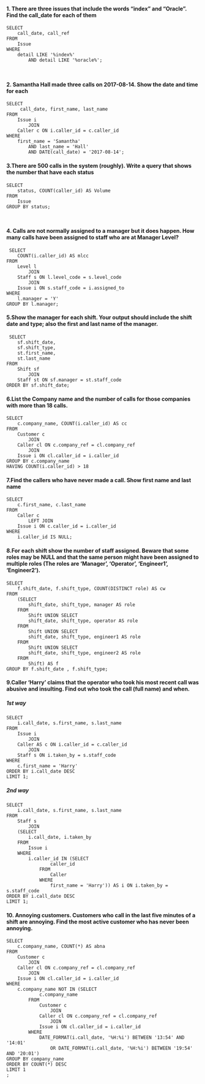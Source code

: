 <!DOCTYPE html>
<html>

<head>
  <meta charset="utf-8">
  <meta name="viewport" content="width=device-width, initial-scale=1.0">
  <title>Welcome file</title>
  <link rel="stylesheet" href="https://stackedit.io/style.css" />
</head>

<body class="stackedit">
  <div class="stackedit__html"><h4 id="there-are-three-issues-that-include-the-words-index-and-oracle.-find-the-call_date-for-each-of-them">1. There are three issues that include the words “index” and “Oracle”. Find the call_date for each of them</h4>
<pre class=" language-sql"><code class="prism  language-sql"><span class="token keyword">SELECT</span> 
    call_date<span class="token punctuation">,</span> call_ref
<span class="token keyword">FROM</span>
    Issue
<span class="token keyword">WHERE</span>
    detail <span class="token operator">LIKE</span> <span class="token string">'%index%'</span>
        <span class="token operator">AND</span> detail <span class="token operator">LIKE</span> <span class="token string">'%oracle%'</span><span class="token punctuation">;</span>
        
</code></pre>
<h4 id="samantha-hall-made-three-calls-on-2017-08-14.-show-the-date-and-time-for-each">2. Samantha Hall made three calls on 2017-08-14. Show the date and time for each</h4>
<pre class=" language-sql"><code class="prism  language-sql"><span class="token keyword">SELECT</span> 
     call_date<span class="token punctuation">,</span> first_name<span class="token punctuation">,</span> last_name
<span class="token keyword">FROM</span>
    Issue i
        <span class="token keyword">JOIN</span>
    Caller <span class="token number">c</span> <span class="token keyword">ON</span> i<span class="token punctuation">.</span>caller_id <span class="token operator">=</span> <span class="token number">c</span><span class="token punctuation">.</span>caller_id
<span class="token keyword">WHERE</span>
    first_name <span class="token operator">=</span> <span class="token string">'Samantha'</span>
        <span class="token operator">AND</span> last_name <span class="token operator">=</span> <span class="token string">'Hall'</span>
        <span class="token operator">AND</span> <span class="token keyword">DATE</span><span class="token punctuation">(</span>call_date<span class="token punctuation">)</span> <span class="token operator">=</span> <span class="token string">'2017-08-14'</span><span class="token punctuation">;</span>
</code></pre>
<h4 id="there-are-500-calls-in-the-system-roughly.-write-a-query-that-shows-the-number-that-have-each-status">3.There are 500 calls in the system (roughly). Write a query that shows the number that have each status</h4>
<pre class=" language-sql"><code class="prism  language-sql"><span class="token keyword">SELECT</span> 
    <span class="token keyword">status</span><span class="token punctuation">,</span> <span class="token function">COUNT</span><span class="token punctuation">(</span>caller_id<span class="token punctuation">)</span> <span class="token keyword">AS</span> Volume
<span class="token keyword">FROM</span>
    Issue 
<span class="token keyword">GROUP</span> <span class="token keyword">BY</span> <span class="token keyword">status</span><span class="token punctuation">;</span>
 
</code></pre>
<h4 id="calls-are-not-normally-assigned-to-a-manager-but-it-does-happen.-how-many-calls-have-been-assigned-to-staff-who-are-at-manager-level">4. Calls are not normally assigned to a manager but it does happen. How many calls have been assigned to staff who are at Manager Level?</h4>
<pre class=" language-sql"><code class="prism  language-sql"> <span class="token keyword">SELECT</span> 
    <span class="token function">COUNT</span><span class="token punctuation">(</span>i<span class="token punctuation">.</span>caller_id<span class="token punctuation">)</span> <span class="token keyword">AS</span> mlcc
<span class="token keyword">FROM</span>
    Level l
        <span class="token keyword">JOIN</span>
    Staff s <span class="token keyword">ON</span> l<span class="token punctuation">.</span>level_code <span class="token operator">=</span> s<span class="token punctuation">.</span>level_code
        <span class="token keyword">JOIN</span>
    Issue i <span class="token keyword">ON</span> s<span class="token punctuation">.</span>staff_code <span class="token operator">=</span> i<span class="token punctuation">.</span>assigned_to
<span class="token keyword">WHERE</span>
    l<span class="token punctuation">.</span>manager <span class="token operator">=</span> <span class="token string">'Y'</span>
<span class="token keyword">GROUP</span> <span class="token keyword">BY</span> l<span class="token punctuation">.</span>manager<span class="token punctuation">;</span>
</code></pre>
<h4 id="show-the-manager-for-each-shift.-your-output-should-include-the-shift-date-and-type-also-the-first-and-last-name-of-the-manager.">5.Show the manager for each shift. Your output should include the shift date and type; also the first and last name of the manager.</h4>
<pre class=" language-sql"><code class="prism  language-sql"> <span class="token keyword">SELECT</span> 
    sf<span class="token punctuation">.</span>shift_date<span class="token punctuation">,</span>
    sf<span class="token punctuation">.</span>shift_type<span class="token punctuation">,</span>
    st<span class="token punctuation">.</span>first_name<span class="token punctuation">,</span>
    st<span class="token punctuation">.</span>last_name
<span class="token keyword">FROM</span>
    Shift sf
        <span class="token keyword">JOIN</span>
    Staff st <span class="token keyword">ON</span> sf<span class="token punctuation">.</span>manager <span class="token operator">=</span> st<span class="token punctuation">.</span>staff_code
<span class="token keyword">ORDER</span> <span class="token keyword">BY</span> sf<span class="token punctuation">.</span>shift_date<span class="token punctuation">;</span>
</code></pre>
<h4 id="list-the-company-name-and-the-number-of-calls-for-those-companies-with-more-than-18-calls.">6.List the Company name and the number of calls for those companies with more than 18 calls.</h4>
<pre class=" language-sql"><code class="prism  language-sql"><span class="token keyword">SELECT</span> 
    <span class="token number">c</span><span class="token punctuation">.</span>company_name<span class="token punctuation">,</span> <span class="token function">COUNT</span><span class="token punctuation">(</span>i<span class="token punctuation">.</span>caller_id<span class="token punctuation">)</span> <span class="token keyword">AS</span> <span class="token number">cc</span>
<span class="token keyword">FROM</span>
    Customer <span class="token number">c</span>
        <span class="token keyword">JOIN</span>
    Caller cl <span class="token keyword">ON</span> <span class="token number">c</span><span class="token punctuation">.</span>company_ref <span class="token operator">=</span> cl<span class="token punctuation">.</span>company_ref
        <span class="token keyword">JOIN</span>
    Issue i <span class="token keyword">ON</span> cl<span class="token punctuation">.</span>caller_id <span class="token operator">=</span> i<span class="token punctuation">.</span>caller_id
<span class="token keyword">GROUP</span> <span class="token keyword">BY</span> <span class="token number">c</span><span class="token punctuation">.</span>company_name
<span class="token keyword">HAVING</span> <span class="token function">COUNT</span><span class="token punctuation">(</span>i<span class="token punctuation">.</span>caller_id<span class="token punctuation">)</span> <span class="token operator">&gt;</span> <span class="token number">18</span>
</code></pre>
<h4 id="find-the-callers-who-have-never-made-a-call.-show-first-name-and-last-name">7.Find the callers who have never made a call. Show first name and last name</h4>
<pre class=" language-sql"><code class="prism  language-sql"><span class="token keyword">SELECT</span> 
    <span class="token number">c</span><span class="token punctuation">.</span>first_name<span class="token punctuation">,</span> <span class="token number">c</span><span class="token punctuation">.</span>last_name
<span class="token keyword">FROM</span>
    Caller <span class="token number">c</span>
        <span class="token keyword">LEFT</span> <span class="token keyword">JOIN</span>
    Issue i <span class="token keyword">ON</span> <span class="token number">c</span><span class="token punctuation">.</span>caller_id <span class="token operator">=</span> i<span class="token punctuation">.</span>caller_id
<span class="token keyword">WHERE</span>
    i<span class="token punctuation">.</span>caller_id <span class="token operator">IS</span> <span class="token boolean">NULL</span><span class="token punctuation">;</span>
</code></pre>
<h4 id="for-each-shift-show-the-number-of-staff-assigned.-beware-that-some-roles-may-be-null-and-that-the-same-person-might-have-been-assigned-to-multiple-roles-the-roles-are-manager-operator-engineer1-engineer2.">8.For each shift show the number of staff assigned. Beware that some roles may be NULL and that the same person might have been assigned to multiple roles (The roles are ‘Manager’, ‘Operator’, ‘Engineer1’, ‘Engineer2’).</h4>
<pre class=" language-sql"><code class="prism  language-sql"><span class="token keyword">SELECT</span> 
    <span class="token number">f</span><span class="token punctuation">.</span>shift_date<span class="token punctuation">,</span> <span class="token number">f</span><span class="token punctuation">.</span>shift_type<span class="token punctuation">,</span> <span class="token function">COUNT</span><span class="token punctuation">(</span><span class="token keyword">DISTINCT</span> role<span class="token punctuation">)</span> <span class="token keyword">AS</span> cw
<span class="token keyword">FROM</span>
    <span class="token punctuation">(</span><span class="token keyword">SELECT</span> 
        shift_date<span class="token punctuation">,</span> shift_type<span class="token punctuation">,</span> manager <span class="token keyword">AS</span> role
    <span class="token keyword">FROM</span>
        Shift <span class="token keyword">UNION</span> <span class="token keyword">SELECT</span> 
        shift_date<span class="token punctuation">,</span> shift_type<span class="token punctuation">,</span> operator <span class="token keyword">AS</span> role
    <span class="token keyword">FROM</span>
        Shift <span class="token keyword">UNION</span> <span class="token keyword">SELECT</span> 
        shift_date<span class="token punctuation">,</span> shift_type<span class="token punctuation">,</span> engineer1 <span class="token keyword">AS</span> role
    <span class="token keyword">FROM</span>
        Shift <span class="token keyword">UNION</span> <span class="token keyword">SELECT</span> 
        shift_date<span class="token punctuation">,</span> shift_type<span class="token punctuation">,</span> engineer2 <span class="token keyword">AS</span> role
    <span class="token keyword">FROM</span>
        Shift<span class="token punctuation">)</span> <span class="token keyword">AS</span> <span class="token number">f</span>
<span class="token keyword">GROUP</span> <span class="token keyword">BY</span> <span class="token number">f</span><span class="token punctuation">.</span>shift_date <span class="token punctuation">,</span> <span class="token number">f</span><span class="token punctuation">.</span>shift_type<span class="token punctuation">;</span>
</code></pre>
<h4 id="caller-harry-claims-that-the-operator-who-took-his-most-recent-call-was-abusive-and-insulting.-find-out-who-took-the-call-full-name-and-when.">9.Caller ‘Harry’ claims that the operator who took his most recent call was abusive and insulting. Find out who took the call (full name) and when.</h4>
<h5 id="st-way">1st way</h5>
<pre class=" language-sql"><code class="prism  language-sql"><span class="token keyword">SELECT</span> 
    i<span class="token punctuation">.</span>call_date<span class="token punctuation">,</span> s<span class="token punctuation">.</span>first_name<span class="token punctuation">,</span> s<span class="token punctuation">.</span>last_name
<span class="token keyword">FROM</span>
    Issue i
        <span class="token keyword">JOIN</span>
    Caller <span class="token keyword">AS</span> <span class="token number">c</span> <span class="token keyword">ON</span> i<span class="token punctuation">.</span>caller_id <span class="token operator">=</span> <span class="token number">c</span><span class="token punctuation">.</span>caller_id
        <span class="token keyword">JOIN</span>
    Staff s <span class="token keyword">ON</span> i<span class="token punctuation">.</span>taken_by <span class="token operator">=</span> s<span class="token punctuation">.</span>staff_code
<span class="token keyword">WHERE</span>
    <span class="token number">c</span><span class="token punctuation">.</span>first_name <span class="token operator">=</span> <span class="token string">'Harry'</span>
<span class="token keyword">ORDER</span> <span class="token keyword">BY</span> i<span class="token punctuation">.</span>call_date <span class="token keyword">DESC</span>
<span class="token keyword">LIMIT</span> <span class="token number">1</span><span class="token punctuation">;</span>
</code></pre>
<h5 id="nd-way">2nd way</h5>
<pre class=" language-sql"><code class="prism  language-sql"><span class="token keyword">SELECT</span> 
    i<span class="token punctuation">.</span>call_date<span class="token punctuation">,</span> s<span class="token punctuation">.</span>first_name<span class="token punctuation">,</span> s<span class="token punctuation">.</span>last_name
<span class="token keyword">FROM</span>
    Staff s
        <span class="token keyword">JOIN</span>
    <span class="token punctuation">(</span><span class="token keyword">SELECT</span> 
        i<span class="token punctuation">.</span>call_date<span class="token punctuation">,</span> i<span class="token punctuation">.</span>taken_by
    <span class="token keyword">FROM</span>
        Issue i
    <span class="token keyword">WHERE</span>
        i<span class="token punctuation">.</span>caller_id <span class="token operator">IN</span> <span class="token punctuation">(</span><span class="token keyword">SELECT</span> 
                caller_id
            <span class="token keyword">FROM</span>
                Caller
            <span class="token keyword">WHERE</span>
                first_name <span class="token operator">=</span> <span class="token string">'Harry'</span><span class="token punctuation">)</span><span class="token punctuation">)</span> <span class="token keyword">AS</span> i <span class="token keyword">ON</span> i<span class="token punctuation">.</span>taken_by <span class="token operator">=</span> s<span class="token punctuation">.</span>staff_code
<span class="token keyword">ORDER</span> <span class="token keyword">BY</span> i<span class="token punctuation">.</span>call_date <span class="token keyword">DESC</span>
<span class="token keyword">LIMIT</span> <span class="token number">1</span><span class="token punctuation">;</span>
</code></pre>
<h4 id="annoying-customers.-customers-who-call-in-the-last-five-minutes-of-a-shift-are-annoying.-find-the-most-active-customer-who-has-never-been-annoying.">10. Annoying customers. Customers who call in the last five minutes of a shift are annoying. Find the most active customer who has never been annoying.</h4>
<pre class=" language-sql"><code class="prism  language-sql"><span class="token keyword">SELECT</span> 
    <span class="token number">c</span><span class="token punctuation">.</span>company_name<span class="token punctuation">,</span> <span class="token function">COUNT</span><span class="token punctuation">(</span><span class="token operator">*</span><span class="token punctuation">)</span> <span class="token keyword">AS</span> abna
<span class="token keyword">FROM</span>
    Customer <span class="token number">c</span>
        <span class="token keyword">JOIN</span>
    Caller cl <span class="token keyword">ON</span> <span class="token number">c</span><span class="token punctuation">.</span>company_ref <span class="token operator">=</span> cl<span class="token punctuation">.</span>company_ref
        <span class="token keyword">JOIN</span>
    Issue i <span class="token keyword">ON</span> cl<span class="token punctuation">.</span>caller_id <span class="token operator">=</span> i<span class="token punctuation">.</span>caller_id
<span class="token keyword">WHERE</span>
    <span class="token number">c</span><span class="token punctuation">.</span>company_name <span class="token operator">NOT</span> <span class="token operator">IN</span> <span class="token punctuation">(</span><span class="token keyword">SELECT</span> 
            <span class="token number">c</span><span class="token punctuation">.</span>company_name
        <span class="token keyword">FROM</span>
            Customer <span class="token number">c</span>
                <span class="token keyword">JOIN</span>
            Caller cl <span class="token keyword">ON</span> <span class="token number">c</span><span class="token punctuation">.</span>company_ref <span class="token operator">=</span> cl<span class="token punctuation">.</span>company_ref
                <span class="token keyword">JOIN</span>
            Issue i <span class="token keyword">ON</span> cl<span class="token punctuation">.</span>caller_id <span class="token operator">=</span> i<span class="token punctuation">.</span>caller_id
        <span class="token keyword">WHERE</span>
            DATE_FORMAT<span class="token punctuation">(</span>i<span class="token punctuation">.</span>call_date<span class="token punctuation">,</span> <span class="token string">'%H:%i'</span><span class="token punctuation">)</span> <span class="token operator">BETWEEN</span> <span class="token string">'13:54'</span> <span class="token operator">AND</span> <span class="token string">'14:01'</span>
                <span class="token operator">OR</span> DATE_FORMAT<span class="token punctuation">(</span>i<span class="token punctuation">.</span>call_date<span class="token punctuation">,</span> <span class="token string">'%H:%i'</span><span class="token punctuation">)</span> <span class="token operator">BETWEEN</span> <span class="token string">'19:54'</span> <span class="token operator">AND</span> <span class="token string">'20:01'</span><span class="token punctuation">)</span>
<span class="token keyword">GROUP</span> <span class="token keyword">BY</span> company_name
<span class="token keyword">ORDER</span> <span class="token keyword">BY</span> <span class="token function">COUNT</span><span class="token punctuation">(</span><span class="token operator">*</span><span class="token punctuation">)</span> <span class="token keyword">DESC</span>
<span class="token keyword">LIMIT</span> <span class="token number">1</span>
<span class="token punctuation">;</span>
</code></pre>
</div>
</body>

</html>
